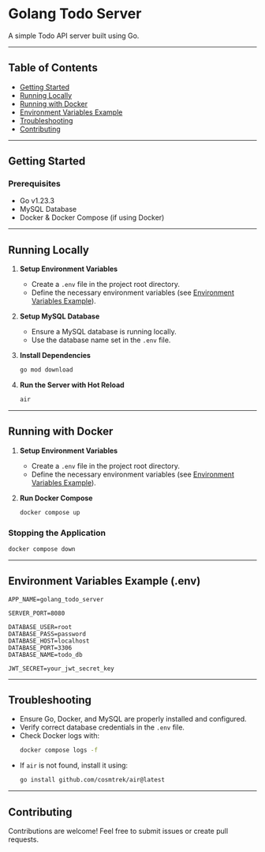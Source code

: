 # Golang Todo Server  

A simple Todo API server built using Go.  

---

## **Table of Contents**  
- [Getting Started](#getting-started)  
- [Running Locally](#running-locally)  
- [Running with Docker](#running-with-docker)  
- [Environment Variables Example](#environment-variables-example)  
- [Troubleshooting](#troubleshooting)  
- [Contributing](#contributing)  

---

## **Getting Started**  

### **Prerequisites**  
- Go v1.23.3
- MySQL Database  
- Docker & Docker Compose (if using Docker)  

---

## **Running Locally**

1. **Setup Environment Variables**  
   - Create a `.env` file in the project root directory.  
   - Define the necessary environment variables (see [Environment Variables Example](#environment-variables-example)).  

2. **Setup MySQL Database**  
   - Ensure a MySQL database is running locally.  
   - Use the database name set in the `.env` file.  

3. **Install Dependencies**  
   ```bash
   go mod download
   ```

4. **Run the Server with Hot Reload**  
   ```bash
   air
   ```

---

## **Running with Docker**  

1. **Setup Environment Variables**  
   - Create a `.env` file in the project root directory.  
   - Define the necessary environment variables (see [Environment Variables Example](#environment-variables-example)).  

2. **Run Docker Compose**  
   ```bash
   docker compose up
   ```

### **Stopping the Application**  
```bash
docker compose down
```

---

## **Environment Variables Example (.env)**  
```env
APP_NAME=golang_todo_server

SERVER_PORT=8080

DATABASE_USER=root
DATABASE_PASS=password
DATABASE_HOST=localhost
DATABASE_PORT=3306
DATABASE_NAME=todo_db

JWT_SECRET=your_jwt_secret_key
```

---

## **Troubleshooting**  

- Ensure Go, Docker, and MySQL are properly installed and configured.  
- Verify correct database credentials in the `.env` file.  
- Check Docker logs with:  
  ```bash
  docker compose logs -f
  ```
- If `air` is not found, install it using:  
  ```bash
  go install github.com/cosmtrek/air@latest
  ```

---

## **Contributing**  

Contributions are welcome! Feel free to submit issues or create pull requests.
